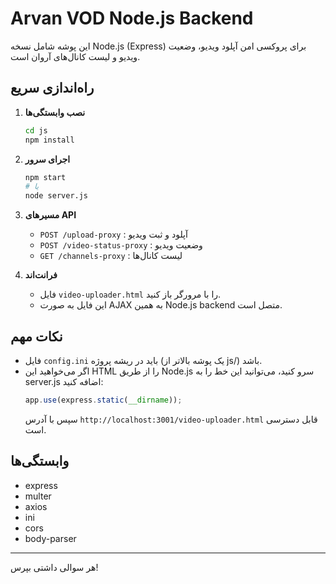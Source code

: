 # Arvan VOD Node.js Backend

این پوشه شامل نسخه Node.js (Express) برای پروکسی امن آپلود ویدیو، وضعیت ویدیو و لیست کانال‌های آروان است.

## راه‌اندازی سریع

1. **نصب وابستگی‌ها**
   ```sh
   cd js
   npm install
   ```

2. **اجرای سرور**
   ```sh
   npm start
   # یا
   node server.js
   ```

3. **مسیرهای API**
   - `POST /upload-proxy` : آپلود و ثبت ویدیو
   - `POST /video-status-proxy` : وضعیت ویدیو
   - `GET /channels-proxy` : لیست کانال‌ها

4. **فرانت‌اند**
   - فایل `video-uploader.html` را با مرورگر باز کنید.
   - این فایل به صورت AJAX به همین Node.js backend متصل است.

## نکات مهم
- فایل `config.ini` باید در ریشه پروژه (یک پوشه بالاتر از js/) باشد.
- اگر می‌خواهید این HTML را از طریق Node.js سرو کنید، می‌توانید این خط را به server.js اضافه کنید:
  ```js
  app.use(express.static(__dirname));
  ```
  سپس با آدرس `http://localhost:3001/video-uploader.html` قابل دسترسی است.

## وابستگی‌ها
- express
- multer
- axios
- ini
- cors
- body-parser

---

هر سوالی داشتی بپرس! 